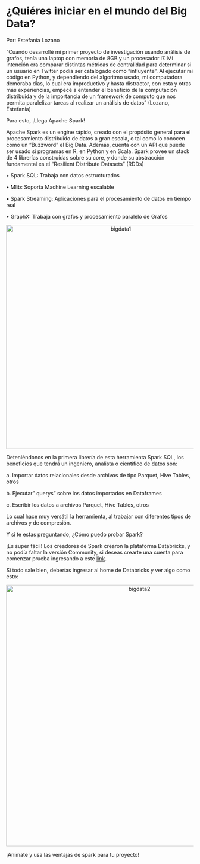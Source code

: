 # ¿Quiéres iniciar en el mundo del Big Data?


Por: Estefanía Lozano

“Cuando desarrollé mi primer proyecto de investigación usando análisis de grafos, tenía una laptop con memoria de 8GB y un procesador i7. 
Mi intención era comparar distintas métricas de centralidad para determinar si un usuario en Twitter podía ser catalogado como “influyente”.
Al ejecutar mi código en Python, y dependiendo del algoritmo usado, mi computadora demoraba días, lo cual era improductivo y hasta distractor, 
con esta y otras más experiencias, empecé a entender el beneficio de la computación distribuida y de la importancia de un framework de computo 
que nos permita paralelizar tareas al realizar un análisis de datos” (Lozano, Estefanía) 


Para esto, ¡Llega Apache Spark!


Apache Spark es un engine rápido, creado con el propósito general para el 
procesamiento distribuido de datos a gran escala, o tal como lo conocen como un 
“Buzzword” el Big Data. Además, cuenta con un API que puede ser usado si programas en R, en Python y en Scala. 
Spark provee un stack de 4 librerías construídas sobre su core, y donde su abstracción fundamental es el “Resilient Distribute Datasets” (RDDs)



•	Spark SQL: Trabaja con datos estructurados

•	Mlib: Soporta Machine Learning escalable

•	Spark Streaming: Aplicaciones para el procesamiento de datos en tiempo real

•	GraphX: Trabaja con grafos y procesamiento paralelo de Grafos


<p align="center">
<img 
width="600" 
     alt="bigdata1" 
     src="https://user-images.githubusercontent.com/94183717/145051637-1ffc6c20-c586-4e84-8d94-cb05519c7262.png">


Deteniéndonos en la primera librería de esta herramienta Spark SQL, los beneficios que tendrá un ingeniero, analista o científico de datos son:

  
a.	Importar datos relacionales desde archivos de tipo Parquet, Hive Tables, otros
  
b.	Ejecutar” querys” sobre los datos importados en Dataframes
  
c.	Escribir los datos a archivos Parquet, Hive Tables, otros
  
  


Lo cual hace muy versátil la herramienta, al trabajar con diferentes tipos de archivos y de compresión.

  
Y si te estas preguntando, ¿Cómo puedo probar Spark?


¡Es super fácil! Los creadores de Spark crearon la plataforma Databricks, y no podía faltar la versión Community, 
si deseas crearte una cuenta para comenzar prueba ingresando a este [link](https://community.cloud.databricks.com/login.html).

Si todo sale bien, deberías ingresar al home de Databricks y ver algo como esto:

<p align="center">
<img width="700" 
     alt="bigdata2" 
     src="https://user-images.githubusercontent.com/94183717/145052510-6716f384-be64-4cdf-a4be-8890b2de7036.png">

  
¡Anímate y usa las ventajas de spark para tu proyecto!


